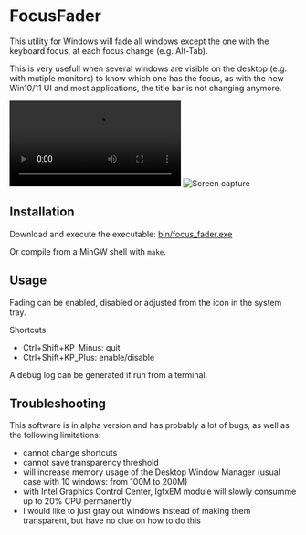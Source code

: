 # FocusFader
This utility for Windows will fade all windows except the one with the keyboard focus, at each focus change (e.g. Alt-Tab).

This is very usefull when several windows are visible on the desktop (e.g. with mutiple monitors) to know which one has the focus, as with the new Win10/11 UI and most applications, the title bar is not changing anymore.

![Screen capture](./capture.mp4)
![Screen capture](./capture.png)

## Installation

Download and execute the executable: [bin/focus_fader.exe](bin/focus_fader.exe)

Or compile from a MinGW shell with `make`.

## Usage
Fading can be enabled, disabled or adjusted from the icon in the system tray.

Shortcuts:
 - Ctrl+Shift+KP_Minus: quit
 - Ctrl+Shift+KP_Plus: enable/disable

A debug log can be generated if run from a terminal.

## Troubleshooting

This software is in alpha version and has probably a lot of bugs, as well as the following limitations:

- cannot change shortcuts
- cannot save transparency threshold
- will increase memory usage of the Desktop Window Manager (usual case with 10 windows: from 100M to 200M)
- with Intel Graphics Control Center, IgfxEM module will slowly consumme up to 20% CPU permanently
- I would like to just gray out windows instead of making them transparent, but have no clue on how to do this